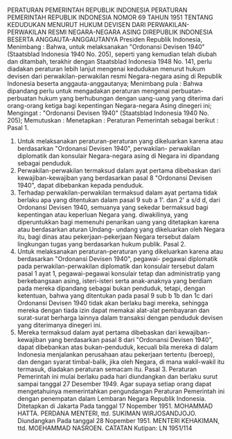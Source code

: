  PERATURAN PEMERINTAH REPUBLIK INDONESIA PERATURAN PEMERINTAH REPUBLIK INDONESIA NOMOR 69 TAHUN 1951 TENTANG KEDUDUKAN MENURUT HUKUM DEVISEN DARI PERWAKILAN-PERWAKILAN RESMI NEGARA-NEGARA ASING DIREPUBLIK INDONESIA BESERTA ANGGAUTA-ANGGAUTANYA Presiden Republik Indonesia,
Menimbang :
 Bahwa, untuk melaksanakan "Ordonansi Devisen 1940" (Staatsblad Indonesia 1940 No. 205), seperti yang kemudian telah diubah dan ditambah, terakhir dengan Staatsblad Indonesia 1948 No. 141, perlu diadakan peraturan lebih lanjut mengenai kedudukan menurut hukum devisen dari perwakilan-perwakilan resmi Negara-negara asing di Republik Indonesia beserta anggauta-anggautanya; Menimbang pula : Bahwa dipandang perlu untuk mengadakan peraturan mengenai perbuatan-perbuatan hukum yang berhubungan dengan uang-uang yang diterima dari orang-orang ketiga bagi kepentingan Negara-negara Asing dinegeri ini;
Mengingat :
 "Ordonansi Devisen 1940" (Staatsblad Indonesia 1940 No. 205); Memutuskan : Menetapkan : Peraturan Pemerintah sebagai berikut : Pasal 1.
1. Untuk melaksanakan peraturan-peraturan yang dikeluarkan karena atau berdasarkan "Ordonansi Devisen 1940", perwakilan- perwakilan diplomatik dan konsulair Negara-negara asing di Negara ini dipandang sebagai penduduk.
2. Perwakilan-perwakilan termaksud dalam ayat pertama dibebaskan dari kewajiban-kewajiban yang berdasarkan pasal 8 "Ordonansi Devisen 1940", dapat dibebankan kepada penduduk.
3. Terhadap perwakilan-perwakilan termaksud dalam ayat pertama tidak berlaku apa yang ditentukan dalam pasal 9 sub a 1'. dan 2' a s/d d, dari Ordonansi Devisen 1940, semuanya yang sekedar bermaksud bagi kepentingan atau keperluan Negara yang. diwakilinya, yang diperuntukkan bagi memenuhi penarikan uang yang ditetapkan karena atau berdasarkan aturan Undang- undang yang dikeluarkan oleh Negara itu, bagi dinas atau pekerjaan-pekerjaan Negara tersebut dalam lingkungan tugas yang berdasarkan hukum publik. Pasal 2.
1. Untuk melaksanakan peraturan-peraturan yang dikeluarkan karena atau berdasarkan "Ordonansi Devisen 1940", pegawai- pegawai diplomatik pada perwakilan-perwakilan diplomatik dan konsulair tersebut dalam pasal 1 ayat 1, pegawai-pegawai konsulair tetap dan administratip yang berkebangsaan asing, isteri-isteri serta anak-anaknya yang berdiam pada mereka dipandang sebagai bukan penduduk, tetapi, dengan ketentuan, bahwa yang ditentukan pada pasal 9 sub b 1b dan 1c dari Ordonansi Devisen 1940 tidak akan berlaku bagi mereka, sehingga mereka dengan tiada izin dapat memakai alat-alat pembayaran dan surat-surat berharga lainnya dalam transaksi dengan penduduk devisen yang diterimanya dinegeri ini.
2. Mereka termaksud dalam ayat pertama dibebaskan dari kewajiban-kewajiban yang berdasarkan pasal 8 dari "Ordonansi Devisen 1940", dapat dibebankan atas bukan-penduduk, kecuali bila mereka di dalam Indonesia menjalankan perusahaan atau pekerjaan tertentu (beroep), dan dengan syarat timbal-balik, jika oleh Negara, di mana wakil-wakil itu termasuk, diadakan peraturan semacam itu. Pasal 3. Peraturan Pemerintah ini mulai berlaku pada hari diundangkan dan berlaku surut sampai tanggal 27 Desember 1949. Agar supaya setiap orang dapat mengetahuinya memerintahkan pengundangan Peraturan Pemerintah ini dengan penempatan dalam Lembaran Negara Republik Indonesia. Ditetapkan di Jakarta Pada tanggal 17 Nopember 1951. MOHAMMAD HATTA. PERDANA MENTERI, ttd. SUKIMAN WIRJOSANDJOJO. Diundangkan Pada tanggal 28 Nopember 1951. MENTERI KEHAKIMAN, ttd. MOEHAMMAD NASROEN. CATATAN Kutipan: LN 1951/114